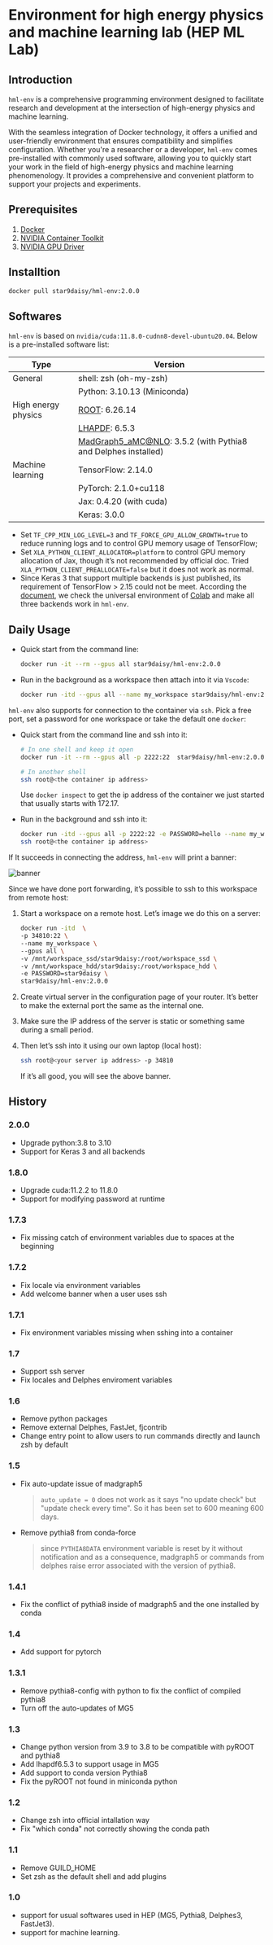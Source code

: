 # Environment for high energy physics and machine learning lab (HEP ML Lab)

## Introduction

`hml-env` is a comprehensive programming environment designed to facilitate research and development at the intersection of high-energy physics and machine learning. 

With the seamless integration of Docker technology, it offers a unified and user-friendly environment that ensures compatibility and simplifies configuration. Whether you're a researcher or a developer, `hml-env` comes pre-installed with commonly used software, allowing you to quickly start your work in the field of high-energy physics and machine learning phenomenology. It provides a comprehensive and convenient platform to support your projects and experiments.

## Prerequisites
1. [Docker](https://docs.docker.com/engine/install/ubuntu/)
2. [NVIDIA Container Toolkit](https://docs.nvidia.com/datacenter/cloud-native/container-toolkit/latest/install-guide.html)
3. [NVIDIA GPU Driver](https://docs.nvidia.com/datacenter/tesla/tesla-installation-notes/index.html)

## Installtion
```bash
docker pull star9daisy/hml-env:2.0.0
```

## Softwares

`hml-env` is based on `nvidia/cuda:11.8.0-cudnn8-devel-ubuntu20.04`. Below is a pre-installed software list:

| Type                | Version                                                                                          |
| ------------------- | ------------------------------------------------------------------------------------------------ |
| General             | shell: zsh (oh-my-zsh)                                                                           |
|                     | Python: 3.10.13 (Miniconda)                                                                      |
| High energy physics | [ROOT](https://root.cern): 6.26.14                                                               |
|                     | [LHAPDF](https://lhapdf.hepforge.org): 6.5.3                                                     |
|                     | [MadGraph5_aMC@NLO](https://launchpad.net/mg5amcnlo): 3.5.2 (with Pythia8 and Delphes installed) |
| Machine learning    | TensorFlow: 2.14.0                                                                               |
|                     | PyTorch: 2.1.0+cu118                                                                             |
|                     | Jax: 0.4.20 (with cuda)                                                                          |
|                     | Keras: 3.0.0                                                                                     |

- Set `TF_CPP_MIN_LOG_LEVEL=3` and `TF_FORCE_GPU_ALLOW_GROWTH=true` to reduce running logs and to control GPU memory usage of TensorFlow;
- Set `XLA_PYTHON_CLIENT_ALLOCATOR=platform` to control GPU memory allocation of Jax, though it’s not recommended by official doc. Tried `XLA_PYTHON_CLIENT_PREALLOCATE=false` but it does not work as normal.
- Since Keras 3 that support multiple backends is just published, its requirement of TensorFlow > 2.15 could not be meet. According the [document](https://keras.io/getting_started/), we check the universal environment of [Colab](https://colab.sandbox.google.com/drive/13cpd3wCwEHpsmypY9o6XB6rXgBm5oSxu) and make all three backends work in `hml-env`.

## Daily Usage

- Quick start from the command line:
    
    ```bash
    docker run -it --rm --gpus all star9daisy/hml-env:2.0.0
    ```
    
- Run in the background as a workspace then attach into it via `Vscode`:
    
    ```bash
    docker run -itd --gpus all --name my_workspace star9daisy/hml-env:2.0.0
    ```
    

`hml-env` also supports for connection to the container via `ssh`. Pick a free port,  set a password for one workspace or take the default one `docker`:

- Quick start from the command line and ssh into it:
    
    ```bash
    # In one shell and keep it open
    docker run -it --rm --gpus all -p 2222:22  star9daisy/hml-env:2.0.0
    
    # In another shell
    ssh root@<the container ip address>
    ```
    
    Use `docker inspect` to get the ip address of the container we just started that usually starts with 172.17.
    
- Run in the background and ssh into it:
    
    ```bash
    docker run -itd --gpus all -p 2222:22 -e PASSWORD=hello --name my_workspace star9daisy/hml-env:2.0.0
    ssh root@<the container ip address>
    ```
    

If It succeeds in connecting the address, `hml-env` will print a banner:

![banner](images/banner.png)

Since we have done port forwarding, it’s possible to ssh to this workspace from remote host:

1. Start a workspace on a remote host. Let’s image we do this on a server:
    
    ```bash
    docker run -itd  \
    -p 34810:22 \
    --name my_workspace \
    --gpus all \
    -v /mnt/workspace_ssd/star9daisy:/root/workspace_ssd \
    -v /mnt/workspace_hdd/star9daisy:/root/workspace_hdd \
    -e PASSWORD=star9daisy \
    star9daisy/hml-env:2.0.0
    ```
    
2. Create virtual server in the configuration page of your router. It’s better to make the external port the same as the internal one.
3. Make sure the IP address of the server is static or something same during a small period.
4. Then let’s ssh into it using our own laptop (local host):
    
    ```bash
    ssh root@<your server ip address> -p 34810
    ```
    
    If it’s all good, you will see the above banner.

## History

### 2.0.0
- Upgrade python:3.8 to 3.10
- Support for Keras 3 and all backends

### 1.8.0
- Upgrade cuda:11.2.2 to 11.8.0
- Support for modifying password at runtime

### 1.7.3
- Fix missing catch of environment variables due to spaces at the beginning

### 1.7.2
- Fix locale via environment variables
- Add welcome banner when a user uses ssh

### 1.7.1
- Fix environment variables missing when sshing into a container

### 1.7
- Support ssh server
- Fix locales and Delphes enviroment variables

### 1.6
- Remove python packages
- Remove external Delphes, FastJet, fjcontrib
- Change entry point to allow users to run commands directly and launch zsh by
  default

### 1.5
- Fix auto-update issue of madgraph5
    > `auto_update = 0` does not work as it says "no update check" but "update check every time". So it has been set to 600 meaning 600 days.
- Remove pythia8 from conda-force
    > since `PYTHIA8DATA` environment variable is reset by it without notification and as a consequence, madgraph5 or commands from delphes raise error associated with the version of pythia8.

### 1.4.1
- Fix the conflict of pythia8 inside of madgraph5 and the one installed by conda

### 1.4
- Add support for pytorch

### 1.3.1
- Remove pythia8-config with python to fix the conflict of compiled pythia8
- Turn off the auto-updates of MG5

### 1.3
- Change python version from 3.9 to 3.8 to be compatible with pyROOT and pythia8
- Add lhapdf6.5.3 to support usage in MG5
- Add support to conda version Pythia8
- Fix the pyROOT not found in miniconda python

### 1.2
- Change zsh into official intallation way
- Fix "which conda" not correctly showing the conda path

### 1.1
- Remove GUILD_HOME
- Set zsh as the default shell and add plugins

### 1.0
- support for usual softwares used in HEP (MG5, Pythia8, Delphes3, FastJet3).
- support for machine learning.